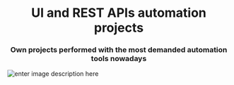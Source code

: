 <h1 align="center">UI and REST APIs automation projects</h1>
<h3 align="center">Own projects performed with the most demanded automation tools nowadays</h3>

![enter image description here](https://blogger.googleusercontent.com/img/b/R29vZ2xl/AVvXsEgWxYQB5smsoMmq4mQnbc4kfplFiIQBQmun1ZIBQ6gWR5q7jV001_Jp1J4f9xVaUJNi6qs4diOijM7oZ2-LbDDTi0wD3J1h0WM_g8zY97ybIxU3BYbQ7s8L9xVzM3A4glwUd-7KhZih6PGwZ_JXEo4stykrtblNg0hHiYrpuIaj2IU7yUiQAEI62pf3zA/w640-h440/Portfolio_Feature.PNG?style=centerme)
